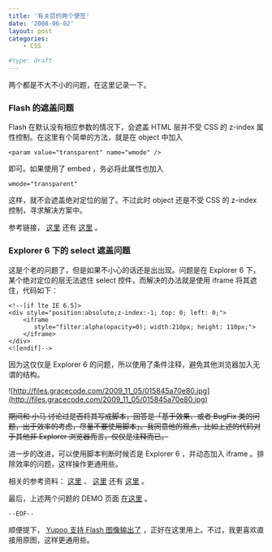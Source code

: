 ```yaml
---
title: '有关层的两个便签'
date: '2008-06-02'
layout: post
categories:
    - CSS

#type: draft
---
```


两个都是不大不小的问题，在这里记录一下。


### Flash 的遮盖问题

Flash 在默认没有相应参数的情况下，会遮盖 HTML 层并不受 CSS 的 z-index 属性控制。在这里有个简单的方法，就是在 object 中加入

    <param value="transparent" name="wmode" />

即可。如果使用了 embed ，务必将此属性也加入

    wmode="transparent"

这样，就不会遮盖绝对定位的层了。不过此时 object 还是不受 CSS 的 z-index 控制，寻求解决方案中。

参考链接， [这里](http://is.gd/pgv)  还有  [这里](http://is.gd/pgw) 。


### Explorer 6 下的 select 遮盖问题

这是个老的问题了，但是如果不小心的话还是出出现。问题是在 Explorer 6 下，某个绝对定位的层无法遮住 select 控件，而解决的办法就是使用 iframe 将其遮住，代码如下：

```
<!--[if lte IE 6.5]>
<div style="position:absolute;z-index:-1; top: 0; left: 0;">
    <iframe 
       style="filter:alpha(opacity=0); width:210px; height: 110px;">
    </iframe>
</div>
<![endif]-->
```

因为这仅仅是 Explorer 6 的问题，所以使用了条件注释，避免其他浏览器加入无谓的结构。

![http://files.gracecode.com/2009_11_05/015845a70e80.jpg](http://files.gracecode.com/2009_11_05/015845a70e80.jpg)

<del>期间和 小马 讨论过是否将其写成脚本，回答是「基于效果、或者 BugFix 类的问题，出于效率的考虑，尽量不要使用脚本」。我同意他的观点，比如上述的代码对于其他非 Explorer 浏览器而言，仅仅是注释而已。</del>

进一步的改进，可以使用脚本判断时候否是 Explorer 6 ，并动态加入 iframe 。排除效率的问题，这样操作更通用些。

相关的参考资料： [这里](http://is.gd/pgm) 、 [这里](http://is.gd/pgn)  还有  [这里](http://is.gd/pgl) 。

最后，上述两个问题的 DEMO 页面 [在这里](http://graceco.de/historic/layer.html) 。

`--EOF--`

顺便提下， [Yupoo 支持 Flash 图像输出了](http://blog.yupoo.com/?p=245) ，正好在这里用上。不过，我更喜欢直接用原图，这样更通用些。
